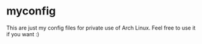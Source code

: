 # myconfig

This are just my config files for private use of Arch Linux.
Feel free to use it if you want :)
